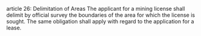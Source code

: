 article 26: Delimitation of Areas 
The applicant for a mining license shall delimit by official survey the boundaries of the area for which the license is sought. The same obligation shall apply with regard to the application for a lease. 
<ul>
</ul>